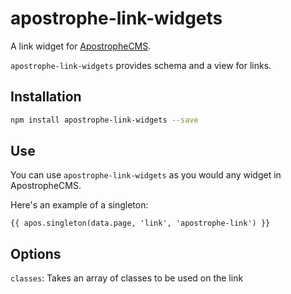 # apostrophe-link-widgets

A link widget for [ApostropheCMS](http://apostrophecms.org/).

`apostrophe-link-widgets` provides schema and a view for links.

## Installation

```bash
npm install apostrophe-link-widgets --save
```

## Use

You can use `apostrophe-link-widgets` as you would any widget in ApostropheCMS.

Here's an example of a singleton:

```nunjucks
{{ apos.singleton(data.page, 'link', 'apostrophe-link') }}
```

## Options

`classes`: Takes an array of classes to be used on the link
